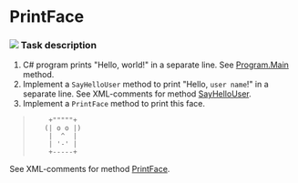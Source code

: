 # PrintFace

### ![](/Pictures/todo.png) Task description

1. C# program prints "Hello, world!" in a separate line. See [Program.Main](PrintFace/Program.cs#L11-#15) method.     
2. Implement a `SayHelloUser` method to print "Hello, `user name`!" in a separate line. See XML-comments for method [SayHelloUser](/HelloWorldTask/HelloWorldTask/Program.cs#L17-L24).  
3. Implement a `PrintFace` method to print this face.   

>         +"""""+ 
>        (| o o |)                                             
>         |  ^  |                                                 
>         | '-' |   
>         +-----+

See XML-comments for method [PrintFace](/Unit%20Testing/HelloWorldTask/HelloWorldTask/Program.cs#L26-L37).